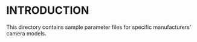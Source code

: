 # INTRODUCTION #
This directory contains sample parameter files for specific manufacturers' camera models.
